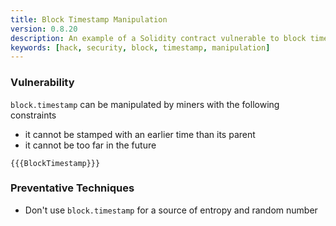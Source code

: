 ```yaml
---
title: Block Timestamp Manipulation
version: 0.8.20
description: An example of a Solidity contract vulnerable to block timestamp manipulation
keywords: [hack, security, block, timestamp, manipulation]
---
```


### Vulnerability

`block.timestamp` can be manipulated by miners with the following constraints

- it cannot be stamped with an earlier time than its parent
- it cannot be too far in the future

```solidity
{{{BlockTimestamp}}}
```

### Preventative Techniques

- Don't use `block.timestamp` for a source of entropy and random number
